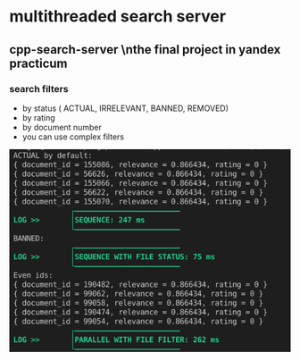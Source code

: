 # multithreaded search server

## cpp-search-server \nthe final project in yandex practicum

### search filters

* by status ( ACTUAL, IRRELEVANT, BANNED, REMOVED)
* by rating
* by document number
* you can use complex filters



![alt text](https://github.com/SERJCOM/cpp-search-server/blob/main/photos/Screenshot.png)
